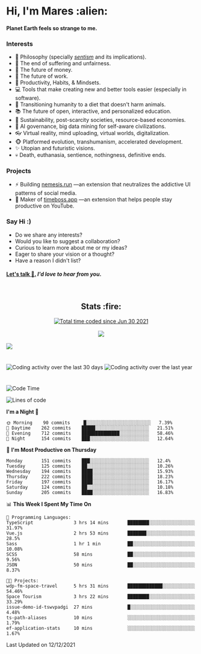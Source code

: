 <h1>Hi, I'm Mares :alien:</h1>

#### Planet Earth feels so strange to me.

### **Interests**

- 🌊 Philosophy (specially [_sentism_][sentismmedium] and its implications).
- 🎯 The end of suffering and unfairness.
- 💸 The future of money.
- 💼 The future of work.
- 🧠 Productivity, Habits, & Mindsets.
- 💻 Tools that make creating new and better tools easier (especially in software).
- 🥗 Transitioning humanity to a diet that doesn't harm animals.
- 📚 The future of open, interactive, and personalized education.
- 🌱 Sustainability, post-scarcity societies, resource-based economies.
- 🤖 AI governance, big data mining for self-aware civilizations.
- 👓 Virtual reality, mind uploading, virtual worlds, digitalization.
- 🐵 Platformed evolution, transhumanism, accelerated development.
- ✨ Utopian and futuristic visions.
- 💀 Death, euthanasia, sentience, nothingness, definitive ends.


### **Projects**

- ⚡ Building [nemesis.run](https://nemesis.run) —an extension that neutralizes the addictive UI patterns of social media.
- 💎 Maker of [timeboss.app](https://timeboss.app) —an extension that helps people stay productive on YouTube.


### **Say Hi :)**

- Do we share any interests?
- Would you like to suggest a collaboration?
- Curious to learn more about me or my ideas?
- Eager to share your vision or a thought?
- Have a reason I didn't list?

#### [Let's talk :wave:.](mailto:mareszhar@gmail.com) _I'd love to hear from you_.

[sentismmedium]: https://medium.com/@mareszhar/born-a-prisoner-a-reflection-about-life-its-struggles-and-a-plan-to-escape-d8566ce9b026

<br>

<h2 align="center">Stats :fire:</h2>

<div align="center">
  <a href="https://wakatime.com/@cfdc0e0d-4860-4b62-9ff0-cb659185525e">
    <img src="https://wakatime.com/badge/user/cfdc0e0d-4860-4b62-9ff0-cb659185525e.svg" alt="Total time coded since Jun 30 2021" />
  </a>
</div>

<br>

<div align="center">
  <img src="https://github-readme-streak-stats.herokuapp.com?user=mareszhar&theme=black-ice&hide_border=true&stroke=FFFFFF15&ring=DF8FFE&fire=DF8FFE&currStreakLabel=DF8FFE&background=1A232A&currStreakNum=86FFAB&dates=B1AAB3FF">
</div>

<!-- Add or remove this: &dates=B1AAB3FF at the end of the streak stats URL if they get bugged and aren't updating -->

<br>

<img src="https://activity-graph.herokuapp.com/graph?username=mareszhar&theme=nord&bg_color=00000000&color=979797&line=DF8FFE&point=00000000&area=true&hide_border=true">

<br>

<h1></h1>

<img src="https://wakatime.com/share/@mares/5df0ff02-9c79-41b4-b540-51dc9c65a57b.svg" alt="Coding activity over the last 30 days" />
<img src="https://wakatime.com/share/@mares/ea89ba71-f374-40af-930c-e0655909fe37.svg" alt="Coding activity over the last year" />

<h1></h1>

<!--START_SECTION:waka-->
![Code Time](http://img.shields.io/badge/Code%20Time-369%20hrs%2038%20mins-blue)

![Lines of code](https://img.shields.io/badge/From%20Hello%20World%20I%27ve%20Written-115%20Thousand%20lines%20of%20code-blue)

**I'm a Night 🦉** 

```text
🌞 Morning    90 commits     █░░░░░░░░░░░░░░░░░░░░░░░░   7.39% 
🌆 Daytime    262 commits    █████░░░░░░░░░░░░░░░░░░░░   21.51% 
🌃 Evening    712 commits    ██████████████░░░░░░░░░░░   58.46% 
🌙 Night      154 commits    ███░░░░░░░░░░░░░░░░░░░░░░   12.64%

```
📅 **I'm Most Productive on Thursday** 

```text
Monday       151 commits    ███░░░░░░░░░░░░░░░░░░░░░░   12.4% 
Tuesday      125 commits    ██░░░░░░░░░░░░░░░░░░░░░░░   10.26% 
Wednesday    194 commits    ████░░░░░░░░░░░░░░░░░░░░░   15.93% 
Thursday     222 commits    ████░░░░░░░░░░░░░░░░░░░░░   18.23% 
Friday       197 commits    ████░░░░░░░░░░░░░░░░░░░░░   16.17% 
Saturday     124 commits    ██░░░░░░░░░░░░░░░░░░░░░░░   10.18% 
Sunday       205 commits    ████░░░░░░░░░░░░░░░░░░░░░   16.83%

```


📊 **This Week I Spent My Time On** 

```text
💬 Programming Languages: 
TypeScript               3 hrs 14 mins       ████████░░░░░░░░░░░░░░░░░   31.97% 
Vue.js                   2 hrs 53 mins       ███████░░░░░░░░░░░░░░░░░░   28.5% 
Sass                     1 hr 1 min          ██░░░░░░░░░░░░░░░░░░░░░░░   10.08% 
SCSS                     58 mins             ██░░░░░░░░░░░░░░░░░░░░░░░   9.56% 
JSON                     50 mins             ██░░░░░░░░░░░░░░░░░░░░░░░   8.37%

🐱‍💻 Projects: 
wdp-fm-space-travel      5 hrs 31 mins       █████████████░░░░░░░░░░░░   54.46% 
Space Tourism            3 hrs 22 mins       ████████░░░░░░░░░░░░░░░░░   33.29% 
issue-demo-id-tswvpadgi  27 mins             █░░░░░░░░░░░░░░░░░░░░░░░░   4.48% 
ts-path-aliases          10 mins             ░░░░░░░░░░░░░░░░░░░░░░░░░   1.79% 
ef-application-stats     10 mins             ░░░░░░░░░░░░░░░░░░░░░░░░░   1.67%

```


 Last Updated on 12/12/2021
<!--END_SECTION:waka-->
